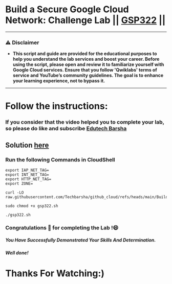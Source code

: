 # Build a Secure Google Cloud Network: Challenge Lab || [GSP322](https://www.cloudskillsboost.google/focuses/12068?parent=catalog) ||
---
### ⚠️ Disclaimer
- **This script and guide are provided for  the educational purposes to help you understand the lab services and boost your career. Before using the script, please open and review it to familiarize yourself with Google Cloud services. Ensure that you follow 'Qwiklabs' terms of service and YouTube’s community guidelines. The goal is to enhance your learning experience, not to bypass it.**
---
# Follow the instructions:
### If you consider that the video helped you to complete your lab, so please do like and subscribe [Edutech Barsha](https://www.youtube.com/@edutechbarsha)
## Solution [here](https://youtu.be/pzDU6a4kfU8)

### Run the following Commands in CloudShell
```
export IAP_NET_TAG=
export INT_NET_TAG=
export HTTP_NET_TAG=
export ZONE=
```
```
curl -LO raw.githubusercontent.com/Techbarsha/github_cloud/refs/heads/main/Build%20a%20Secure%20Google%20Cloud%20Network%3A%20Challenge%20Lab/gsp322.sh

sudo chmod +x gsp322.sh

./gsp322.sh
```
 
### Congratulations 🎉 for completing the Lab !😄

##### *You Have Successfully Demonstrated Your Skills And Determination.*

#### *Well done!*

# Thanks For Watching:)
